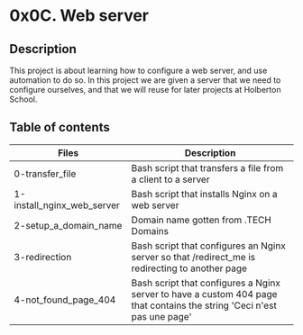 # 0x0C. Web server

## Description

This project is about learning how to configure a web server, and use automation to do so. In this project we are given a server that we need to configure ourselves, and that we will reuse for later projects at Holberton School.


## Table of contents

|Files|	Description|
|-----|------------|
|0-transfer_file|	Bash script that transfers a file from a client to a server|
|1-install_nginx_web_server|	Bash script that installs Nginx on a web server|
|2-setup_a_domain_name	|Domain name gotten from .TECH Domains|
|3-redirection	|Bash script that configures an Nginx server so that /redirect_me is redirecting to another page|
|4-not_found_page_404	|Bash script that configures a Nginx server to have a custom 404 page that contains the string 'Ceci n'est pas une page'|
